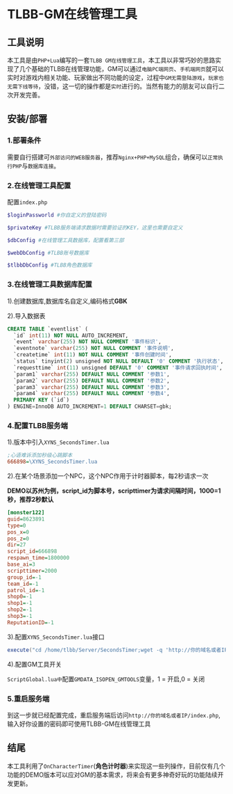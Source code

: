 # TLBB-GM在线管理工具

## 工具说明

本工具是由`PHP+Lua`编写的一套`TLBB GM在线管理工具`，本工具以非常巧妙的思路实现了几个基础的TLBB在线管理功能，GM可以通过`电脑PC端网页`、`手机端网页`就可以实时对游戏内相关功能、玩家做出不同功能的设定，过程中`GM无需登陆游戏`，`玩家也无需下线等待`，没错，这一切的操作都是`实时`进行的。当然有能力的朋友可以自行二次开发完善。

## 安装/部署

### 1.部署条件
需要自行搭建可`外部访问的WEB服务器`，推荐`Nginx+PHP+MySQL`组合，确保可以`正常执行PHP`与`数据库连接`。

### 2.在线管理工具配置
配置`index.php`
```php
$loginPassworld #你自定义的登陆密码

$privateKey #TLBB服务端请求数据时需要验证的KEY，这里也需要自定义

$dbConfig #在线管理工具数据库，配置看第三部

$webDbConfig #TLBB账号数据库

$tlbbDbConfig #TLBB角色数据库
```

### 3.在线管理工具数据库配置
1).创建数据库,数据库名自定义,编码格式**GBK**

2).导入数据表
```sql
CREATE TABLE `eventlist` (
  `id` int(11) NOT NULL AUTO_INCREMENT,
  `event` varchar(255) NOT NULL COMMENT '事件标识',
  `eventnote` varchar(255) NOT NULL COMMENT '事件说明',
  `createtime` int(11) NOT NULL COMMENT '事件创建时间',
  `status` tinyint(2) unsigned NOT NULL DEFAULT '0' COMMENT '执行状态',
  `requesttime` int(11) unsigned DEFAULT '0' COMMENT '事件请求回执时间',
  `param1` varchar(255) DEFAULT NULL COMMENT '参数1',
  `param2` varchar(255) DEFAULT NULL COMMENT '参数2',
  `param3` varchar(255) DEFAULT NULL COMMENT '参数3',
  `param4` varchar(255) DEFAULT NULL COMMENT '参数4',
  PRIMARY KEY (`id`)
) ENGINE=InnoDB AUTO_INCREMENT=1 DEFAULT CHARSET=gbk;
```

### 4.配置TLBB服务端
1).版本中引入`XYNS_SecondsTimer.lua`
```ini
;心语难诉添加秒级心跳脚本
666898=\XYNS_SecondsTimer.lua
```

2).在某个场景添加一个NPC，这个NPC作用于计时器脚本，每2秒请求一次

**DEMO以苏州为例，script_id为脚本号，scripttimer为请求间隔时间，1000=1秒，推荐2秒默认**

```ini
[monster122]
guid=8623891
type=0
pos_x=0
pos_z=0
dir=27
script_id=666898
respawn_time=1800000
base_ai=3
scripttimer=2000
group_id=-1
team_id=-1
patrol_id=-1
shop0=-1
shop1=-1
shop2=-1
shop3=-1
ReputationID=-1
```

3).配置`XYNS_SecondsTimer.lua`接口

```lua
execute("cd /home/tlbb/Server/SecondsTimer;wget -q 'http://你的域名或者IP/index.php?privateKey=你在PHP文件中配置的验证KEY' -O SecondsTimerData.txt")
```
4).配置GM工具开关

`ScriptGlobal.lua中`配置`GMDATA_ISOPEN_GMTOOLS`变量，1 = 开启,0 = 关闭

### 5.重启服务端
到这一步就已经配置完成，重启服务端后访问`http://你的域名或者IP/index.php`,输入好你设置的密码即可使用TLBB-GM在线管理工具

## 结尾
本工具利用了`OnCharacterTimer`(**角色计时器**)来实现这一些列操作，目前仅有几个功能的DEMO版本可以应对GM的基本需求，将来会有更多神奇好玩的功能陆续开发更新。